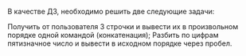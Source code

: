 В качестве ДЗ, необходимо решить две следующие задачи:

Получить от пользователя 3 строчки и вывести их в произвольном порядке одной командой (конкатенация);
Разбить по цифрам пятизначное число и вывести в исходном порядке через пробел.